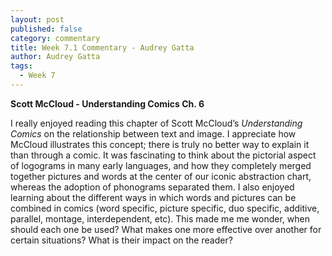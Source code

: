 ```yaml
---
layout: post
published: false
category: commentary
title: Week 7.1 Commentary - Audrey Gatta
author: Audrey Gatta
tags:
  - Week 7
---
```

**Scott McCloud - Understanding Comics Ch. 6**

I really enjoyed reading this chapter of Scott McCloud’s _Understanding Comics_ on the relationship between text and image. I appreciate how McCloud illustrates this concept; there is truly no better way to explain it than through a comic. It was fascinating to think about the pictorial aspect of logograms in many early languages, and how they completely merged together pictures and words at the center of our iconic abstraction chart, whereas the adoption of phonograms separated them. I also enjoyed learning about the different ways in which words and pictures can be combined in comics (word specific, picture specific, duo specific, additive, parallel, montage, interdependent, etc). This made me me wonder, when should each one be used? What makes one more effective over another for certain situations? What is their impact on the reader?